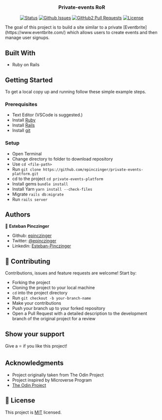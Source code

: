 <h3 align="center">Private-events RoR</h3>

<div align="center">

[![Status](https://img.shields.io/badge/status-active-success.svg)](https://github.com/epinczinger/private-events-platform)
[![Github Issues](https://img.shields.io/badge/GitHub-Issues-orange)](https://github.com/epinczinger/private-events-platform/issues)
[![GitHub2 Pull Requests](https://img.shields.io/badge/GitHub-Pull%20Requests-blue)](https://github.com/epinczinger/private-events-platform/pulls)
[![License](https://img.shields.io/badge/license-MIT-blue.svg)](/LICENSE)
</div>
The goal of this project is to build a site similar to a private [Eventbrite](https://www.eventbrite.com/) which allows users to create events and then manage user signups.</p>


## Built With

- Ruby on Rails


## Getting Started

To get a local copy up and running follow these simple example steps.

### Prerequisites

- Text Editor (VSCode is suggested.)
- Install [Ruby](https://ruby-doc.org/downloads/)
- Install [Rails](https://guides.rubyonrails.org/getting_started.html)
- Install [git](https://git-scm.com/downloads)

### Setup

- Open Terminal
- Change directory to folder to download repository
- Use `cd <file-path>`
- Run `git clone https://github.com/epinczinger/private-events-platform.git`
- cd to the project `cd private-events-platform`
- Install gems `bundle install`
- Install Yarn `yarn install --check-files` 
- Migrate `rails db:migrate` 
- Run `rails server`

## Authors

👤  **Esteban Pinczinger**
- Github: [epinczinger](https://github.com/epinczinger)
- Twitter: [@epinczinger](https://twitter.com/epinczinger)
- Linkedin: [Esteban-Pinczinger](https://www.linkedin.com/in/esteban-pinczinger/)

## 🤝 Contributing

Contributions, issues and feature requests are welcome! Start by:

- Forking the project
- Cloning the project to your local machine
- `cd` into the project directory
- Run `git checkout -b your-branch-name`
- Make your contributions
- Push your branch up to your forked repository
- Open a Pull Request with a detailed description to the development branch of the original project for a review


## Show your support

Give a ⭐️ if you like this project!

## Acknowledgments

- Project originally taken from The Odin Project
- Project inspired by Microverse Program
- [The Odin Project](https://www.theodinproject.com/courses/ruby-on-rails/lessons/associations)


## 📝 License

This project is [MIT](LICENSE) licensed.

